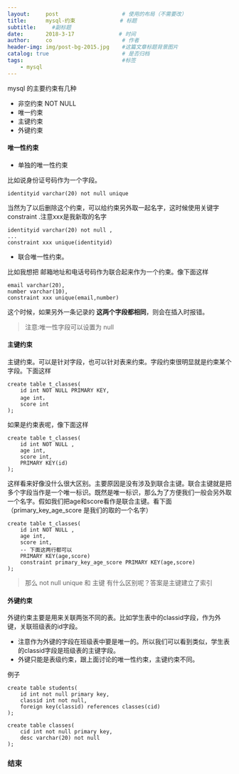 ```yaml
---
layout:     post                    # 使用的布局（不需要改）
title:      mysql-约束              # 标题 
subtitle:     #副标题
date:       2018-3-17              # 时间
author:     co                      # 作者
header-img: img/post-bg-2015.jpg    #这篇文章标题背景图片
catalog: true                       # 是否归档
tags:                               #标签
    - mysql
---
```


mysql 的主要约束有几种
- 非空约束 NOT NULL
- 唯一约束
- 主键约束
- 外键约束


#### 唯一性约束
- 单独的唯一性约束


比如说身份证号码作为一个字段。

```
identityid varchar(20) not null unique
```
当然为了以后删除这个约束，可以给约束另外取一起名字，这时候使用关键字 constraint .注意xxx是我新取的名字
```
identityid varchar(20) not null ,
...
constraint xxx unique(identityid)
```


- 联合唯一性约束。

比如我想把 邮箱地址和电话号码作为联合起来作为一个约束。像下面这样
```
email varchar(20),
number varchar(10),
constraint xxx unique(email,number)
```
这个时候，如果另外一条记录的 **这两个字段都相同**，则会在插入时报错。
> 注意:唯一性字段可以设置为 null


#### 主键约束
主键约束。可以是针对字段，也可以针对表来约束。字段约束很明显就是约束某个字段。下面这样
```
create table t_classes(
	id int NOT NULL PRIMARY KEY,
	age int，
	score int
);
```
如果是约束表呢，像下面这样
```
create table t_classes(
	id int NOT NULL ,
	age int,
	score int,
	PRIMARY KEY(id)
);
```
这样看来好像没什么很大区别。主要原因是没有涉及到联合主键。联合主键就是把多个字段当作是一个唯一标识。既然是唯一标识，那么为了方便我们一般会另外取一个名字。假如我们把age和score看作是联合主键。看下面 （primary_key_age_score 是我们的取的一个名字）
```
create table t_classes(
	id int NOT NULL ,
	age int,
	score int,
	-- 下面这两行都可以
	PRIMARY KEY(age,score)
	constraint primary_key_age_score PRIMARY KEY(age,score)
); 
```
> 那么 not null unique 和 主键 有什么区别呢？答案是主键建立了索引

#### 外键约束
外键约束主要是用来关联两张不同的表。比如学生表中的classid字段，作为外键，关联班级表的id字段。
- 注意作为外键的字段在班级表中要是唯一的。所以我们可以看到类似，学生表的classid字段是班级表的主键字段。
- 外键只能是表级约束，跟上面讨论的唯一性约束，主键约束不同。

例子
```
create table students(
	id int not null primary key,
	classid int not null,	
	foreign key(classid) references classes(cid)
);

create table classes(
	cid int not null primary key,
	desc varchar(20) not null
);

```
### 结束